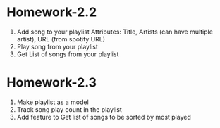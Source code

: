 # Homework-2.2
1. Add song to your playlist
Attributes: Title, Artists (can have multiple artist), URL (from spotify URL)
2. Play song from your playlist
3. Get List of songs from your playlist

# Homework-2.3
1. Make playlist as a model
2. Track song play count in the playlist
3. Add feature to Get list of songs to be sorted by most played
